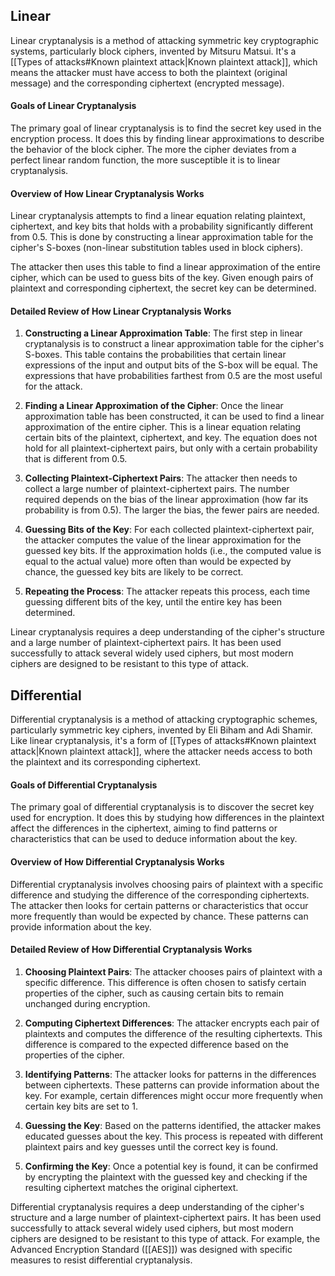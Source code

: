 ## Linear

Linear cryptanalysis is a method of attacking symmetric key cryptographic systems, particularly block ciphers, invented by Mitsuru Matsui. It's a [[Types of attacks#Known plaintext attack|Known plaintext attack]], which means the attacker must have access to both the plaintext (original message) and the corresponding ciphertext (encrypted message).

#### Goals of Linear Cryptanalysis

The primary goal of linear cryptanalysis is to find the secret key used in the encryption process. It does this by finding linear approximations to describe the behavior of the block cipher. The more the cipher deviates from a perfect linear random function, the more susceptible it is to linear cryptanalysis.

#### Overview of How Linear Cryptanalysis Works

Linear cryptanalysis attempts to find a linear equation relating plaintext, ciphertext, and key bits that holds with a probability significantly different from 0.5. This is done by constructing a linear approximation table for the cipher's S-boxes (non-linear substitution tables used in block ciphers).

The attacker then uses this table to find a linear approximation of the entire cipher, which can be used to guess bits of the key. Given enough pairs of plaintext and corresponding ciphertext, the secret key can be determined.

#### Detailed Review of How Linear Cryptanalysis Works

1. **Constructing a Linear Approximation Table**: The first step in linear cryptanalysis is to construct a linear approximation table for the cipher's S-boxes. This table contains the probabilities that certain linear expressions of the input and output bits of the S-box will be equal. The expressions that have probabilities farthest from 0.5 are the most useful for the attack.

2. **Finding a Linear Approximation of the Cipher**: Once the linear approximation table has been constructed, it can be used to find a linear approximation of the entire cipher. This is a linear equation relating certain bits of the plaintext, ciphertext, and key. The equation does not hold for all plaintext-ciphertext pairs, but only with a certain probability that is different from 0.5.

3. **Collecting Plaintext-Ciphertext Pairs**: The attacker then needs to collect a large number of plaintext-ciphertext pairs. The number required depends on the bias of the linear approximation (how far its probability is from 0.5). The larger the bias, the fewer pairs are needed.

4. **Guessing Bits of the Key**: For each collected plaintext-ciphertext pair, the attacker computes the value of the linear approximation for the guessed key bits. If the approximation holds (i.e., the computed value is equal to the actual value) more often than would be expected by chance, the guessed key bits are likely to be correct.

5. **Repeating the Process**: The attacker repeats this process, each time guessing different bits of the key, until the entire key has been determined.

Linear cryptanalysis requires a deep understanding of the cipher's structure and a large number of plaintext-ciphertext pairs. It has been used successfully to attack several widely used ciphers, but most modern ciphers are designed to be resistant to this type of attack.



## Differential

Differential cryptanalysis is a method of attacking cryptographic schemes, particularly symmetric key ciphers, invented by Eli Biham and Adi Shamir. Like linear cryptanalysis, it's a form of [[Types of attacks#Known plaintext attack|Known plaintext attack]], where the attacker needs access to both the plaintext and its corresponding ciphertext.

#### Goals of Differential Cryptanalysis

The primary goal of differential cryptanalysis is to discover the secret key used for encryption. It does this by studying how differences in the plaintext affect the differences in the ciphertext, aiming to find patterns or characteristics that can be used to deduce information about the key.

#### Overview of How Differential Cryptanalysis Works

Differential cryptanalysis involves choosing pairs of plaintext with a specific difference and studying the difference of the corresponding ciphertexts. The attacker then looks for certain patterns or characteristics that occur more frequently than would be expected by chance. These patterns can provide information about the key.

#### Detailed Review of How Differential Cryptanalysis Works

1. **Choosing Plaintext Pairs**: The attacker chooses pairs of plaintext with a specific difference. This difference is often chosen to satisfy certain properties of the cipher, such as causing certain bits to remain unchanged during encryption.

2. **Computing Ciphertext Differences**: The attacker encrypts each pair of plaintexts and computes the difference of the resulting ciphertexts. This difference is compared to the expected difference based on the properties of the cipher.

3. **Identifying Patterns**: The attacker looks for patterns in the differences between ciphertexts. These patterns can provide information about the key. For example, certain differences might occur more frequently when certain key bits are set to 1.

4. **Guessing the Key**: Based on the patterns identified, the attacker makes educated guesses about the key. This process is repeated with different plaintext pairs and key guesses until the correct key is found.

5. **Confirming the Key**: Once a potential key is found, it can be confirmed by encrypting the plaintext with the guessed key and checking if the resulting ciphertext matches the original ciphertext.

Differential cryptanalysis requires a deep understanding of the cipher's structure and a large number of plaintext-ciphertext pairs. It has been used successfully to attack several widely used ciphers, but most modern ciphers are designed to be resistant to this type of attack. For example, the Advanced Encryption Standard ([[AES]]) was designed with specific measures to resist differential cryptanalysis.